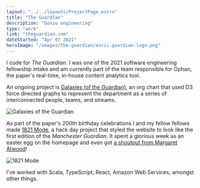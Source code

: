 ```yaml
---
layout: "../../layouts/ProjectPage.astro"
title: "The Guardian"
description: "Gonzo engineering"
type: "work"
link: "theguardian.com"
dateStarted: "Apr 07 2021"
heroImage: "/images/the-guardian/ascii-guardian-logo.png"
---
```


I code for _The Guardian_. I was one of the 2021 software engineering fellowship intake and am currently part of the team responsible for Ophan, the paper's real-time, in-house content analytics tool.

An ongoing project is [Galaxies (of the Guardian)](https://www.theguardian.com/info/2023/feb/03/galaxies-of-the-guardian-the-formation-of-an-irregular-org-chart), an org chart that used D3 force directed graphs to represent the department as a series of interconnected people, teams, and streams.

![Galaxies of the Guardian](/images/the-guardian/galaxies-screenshot.png)

As part of the paper's 200th birthday celebrations I and my fellow fellows made [1821 Mode](https://web.archive.org/web/20210506083228/https://1821-mode.theguardian.com/), a hack day project that styled the website to look like the first edition of the _Manchester Guardian_. It spent a glorious week as an easter egg on the homepage and even got [a shoutout from Margaret Atwood](https://twitter.com/margaretatwood/status/1390683375720189954)!

![1821 Mode](/images/the-guardian/1821-mode.webp)

I've worked with Scala, TypeScript, React, Amazon Web Services, amongst other things.
